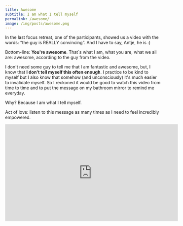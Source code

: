 ```yaml
---
title: Awesome
subtitle: I am what I tell myself
permalink: /awesome/
image: /img/posts/awesome.png
---
```

In the last focus retreat, one of the participants, showed us a video with the words: “the guy is REALLY convincing”. And I have to say, Antje, he is :)

Bottom-line: **You're awesome**. That´s what I am, what you are, what we all are: awesome, according to the guy from the video. 

I don't need some guy to tell me that I am fantastic and awesome, but, I know that **I don't tell myself this often enough**. I practice to be kind to myself but I also know that somehow (and unconsciously) it's much easier to invalidate myself. So I reckoned it would be good to watch this video from time to time and to put the message on my bathroom mirror to remind me everyday.

Why? Because I am what I tell myself.

Act of love: listen to this message as many times as I need to feel incredibly empowered.

<iframe width="560" height="315" src="https://www.youtube.com/embed/uWi5iXnguTU" frameborder="0" allowfullscreen></iframe>